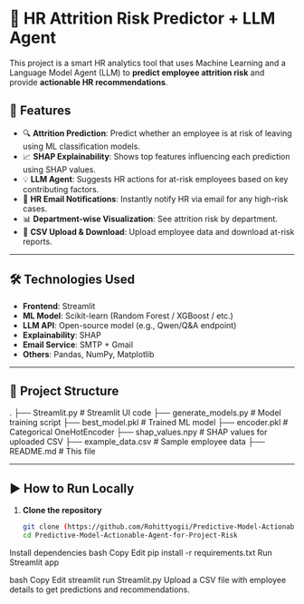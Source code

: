 # 🧠 HR Attrition Risk Predictor + LLM Agent

This project is a smart HR analytics tool that uses Machine Learning and a Language Model Agent (LLM) to **predict employee attrition risk** and provide **actionable HR recommendations**.

## 🚀 Features

- 🔍 **Attrition Prediction**: Predict whether an employee is at risk of leaving using ML classification models.
- 📈 **SHAP Explainability**: Shows top features influencing each prediction using SHAP values.
- 💡 **LLM Agent**: Suggests HR actions for at-risk employees based on key contributing factors.
- 📩 **HR Email Notifications**: Instantly notify HR via email for any high-risk cases.
- 📊 **Department-wise Visualization**: See attrition risk by department.
- 📁 **CSV Upload & Download**: Upload employee data and download at-risk reports.

---

## 🛠️ Technologies Used

- **Frontend**: Streamlit
- **ML Model**: Scikit-learn (Random Forest / XGBoost / etc.)
- **LLM API**: Open-source model (e.g., Qwen/Q&A endpoint)
- **Explainability**: SHAP
- **Email Service**: SMTP + Gmail
- **Others**: Pandas, NumPy, Matplotlib

---

## 📁 Project Structure

.
├── Streamlit.py # Streamlit UI code
├── generate_models.py # Model training script
├── best_model.pkl # Trained ML model
├── encoder.pkl # Categorical OneHotEncoder
├── shap_values.npy # SHAP values for uploaded CSV
├── example_data.csv # Sample employee data
├── README.md # This file


---

## ▶️ How to Run Locally

1. **Clone the repository**  
   ```bash
   git clone (https://github.com/Rohittyogii/Predictive-Model-Actionable-Agent-for-Project-Risk)
   cd Predictive-Model-Actionable-Agent-for-Project-Risk

Install dependencies
bash
Copy
Edit
pip install -r requirements.txt
Run Streamlit app

bash
Copy
Edit
streamlit run Streamlit.py
Upload a CSV file with employee details to get predictions and recommendations.

